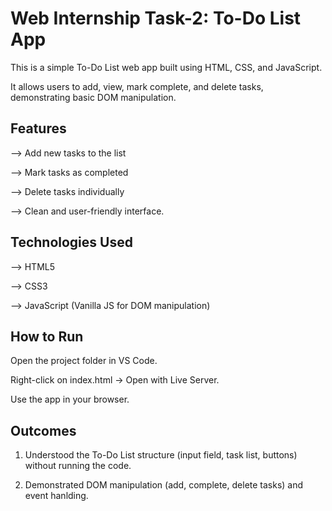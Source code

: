 # Web Internship Task-2: To-Do List App 

This is a simple To-Do List web app built using HTML, CSS, and JavaScript.

It allows users to add, view, mark complete, and delete tasks, demonstrating basic DOM manipulation.

## Features

--> Add new tasks to the list

--> Mark tasks as completed

--> Delete tasks individually

--> Clean and user-friendly interface.

## Technologies Used

--> HTML5

--> CSS3

--> JavaScript (Vanilla JS for DOM manipulation)

## How to Run

Open the project folder in VS Code.

Right-click on index.html → Open with Live Server.

Use the app in your browser.

## Outcomes

1. Understood the To-Do List structure (input field, task list, buttons) without running the code.
  
2. Demonstrated DOM manipulation (add, complete, delete tasks) and event hanlding.
